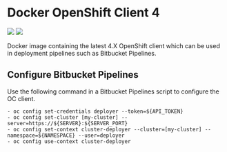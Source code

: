 # Docker OpenShift Client 4

[![](https://images.microbadger.com/badges/image/yoep/openshift-client-4.svg)](https://microbadger.com/images/yoep/openshift-client-4)
[![](https://images.microbadger.com/badges/version/yoep/openshift-client-4.svg)](https://microbadger.com/images/yoep/openshift-client-4)

Docker image containing the latest 4.X OpenShift client which can be used in deployment
pipelines such as Bitbucket Pipelines.

## Configure Bitbucket Pipelines

Use the following command in a Bitbucket Pipelines script to configure the OC client.

    - oc config set-credentials deployer --token=${API_TOKEN}
    - oc config set-cluster [my-cluster] --server=https://${SERVER}:${SERVER_PORT}
    - oc config set-context cluster-deployer --cluster=[my-cluster] --namespace=${NAMESPACE} --user=deployer
    - oc config use-context cluster-deployer 
